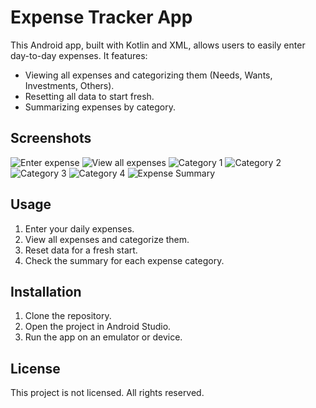 # Expense Tracker App

This Android app, built with Kotlin and XML, allows users to easily enter day-to-day expenses. It features:

- Viewing all expenses and categorizing them (Needs, Wants, Investments, Others).
- Resetting all data to start fresh.
- Summarizing expenses by category.

## Screenshots

![Enter expense](https://github.com/kr-mohit/Money-Tracker-App/assets/75725429/6d87aeac-f4ac-4301-a0f4-db90f7cbf791)
![View all expenses](https://github.com/kr-mohit/Money-Tracker-App/assets/75725429/7fe31ee2-cceb-45f1-b73f-1a19ea53faad)
![Category 1](https://github.com/kr-mohit/Money-Tracker-App/assets/75725429/cb724e74-dccb-4674-a7cd-cd92e0dda7db)
![Category 2](https://github.com/kr-mohit/Money-Tracker-App/assets/75725429/66500447-21e9-47d1-b0db-cfde163e8bb1)
![Category 3](https://github.com/kr-mohit/Money-Tracker-App/assets/75725429/186e5bfc-d9cb-47f7-945d-37243b935842)
![Category 4](https://github.com/kr-mohit/Money-Tracker-App/assets/75725429/6211a09c-1b16-4ff1-be5a-787125a2f43b)
![Expense Summary](https://github.com/kr-mohit/Money-Tracker-App/assets/75725429/397aa32e-a298-4daf-97a9-db29ff09dbb2)

## Usage

1. Enter your daily expenses.
2. View all expenses and categorize them.
3. Reset data for a fresh start.
4. Check the summary for each expense category.

## Installation

1. Clone the repository.
2. Open the project in Android Studio.
3. Run the app on an emulator or device.

## License

This project is not licensed. All rights reserved.
